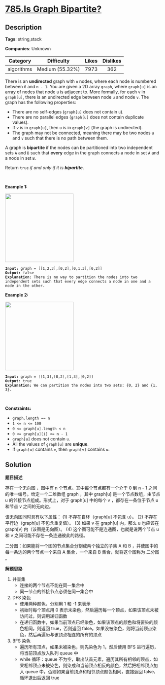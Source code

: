# [785.Is Graph Bipartite?](https://leetcode.com/problems/is-graph-bipartite/description/)

## Description

**Tags**: string,stack

**Companies**: Unknown

| Category | Difficulty | Likes | Dislikes |
| :------: | :--------: | :---: | :------: |
| algorithms | Medium (55.32%) | 7973 | 362 |

<p>There is an <strong>undirected</strong> graph with <code>n</code> nodes, where each node is numbered between <code>0</code> and <code>n - 1</code>. You are given a 2D array <code>graph</code>, where <code>graph[u]</code> is an array of nodes that node <code>u</code> is adjacent to. More formally, for each <code>v</code> in <code>graph[u]</code>, there is an undirected edge between node <code>u</code> and node <code>v</code>. The graph has the following properties:</p>
<ul>
  <li>There are no self-edges (<code>graph[u]</code> does not contain <code>u</code>).</li>
  <li>There are no parallel edges (<code>graph[u]</code> does not contain duplicate values).</li>
  <li>If <code>v</code> is in <code>graph[u]</code>, then <code>u</code> is in <code>graph[v]</code> (the graph is undirected).</li>
  <li>The graph may not be connected, meaning there may be two nodes <code>u</code> and <code>v</code> such that there is no path between them.</li>
</ul>
<p>A graph is <strong>bipartite</strong> if the nodes can be partitioned into two independent sets <code>A</code> and <code>B</code> such that <strong>every</strong> edge in the graph connects a node in set <code>A</code> and a node in set <code>B</code>.</p>
<p>Return <code>true</code><em> if and only if it is <strong>bipartite</strong></em>.</p>
<p>&nbsp;</p>
<p><strong class="example">Example 1:</strong></p>
<img alt="" src="https://assets.leetcode.com/uploads/2020/10/21/bi2.jpg" style="width: 222px; height: 222px;" />
<pre><code><strong>Input:</strong> graph = [[1,2,3],[0,2],[0,1,3],[0,2]]
<strong>Output:</strong> false
<strong>Explanation:</strong> There is no way to partition the nodes into two independent sets such that every edge connects a node in one and a node in the other.</code></pre>
<p><strong class="example">Example 2:</strong></p>
<img alt="" src="https://assets.leetcode.com/uploads/2020/10/21/bi1.jpg" style="width: 222px; height: 222px;" />
<pre><code><strong>Input:</strong> graph = [[1,3],[0,2],[1,3],[0,2]]
<strong>Output:</strong> true
<strong>Explanation:</strong> We can partition the nodes into two sets: {0, 2} and {1, 3}.</code></pre>
<p>&nbsp;</p>
<p><strong>Constraints:</strong></p>
<ul>
  <li><code>graph.length == n</code></li>
  <li><code>1 &lt;= n &lt;= 100</code></li>
  <li><code>0 &lt;= graph[u].length &lt; n</code></li>
  <li><code>0 &lt;= graph[u][i] &lt;= n - 1</code></li>
  <li><code>graph[u]</code>&nbsp;does not contain&nbsp;<code>u</code>.</li>
  <li>All the values of <code>graph[u]</code> are <strong>unique</strong>.</li>
  <li>If <code>graph[u]</code> contains <code>v</code>, then <code>graph[v]</code> contains <code>u</code>.</li>
</ul>

## Solution

**题目描述**

存在一个无向图 ，图中有 n 个节点。其中每个节点都有一个介于 0 到 n - 1 之间的唯一编号。给定一个二维数组 graph ，其中 graph[u] 是一个节点数组，由节点 u 的邻接节点组成。形式上，对于 graph[u] 中的每个 v ，都存在一条位于节点 u 和节点 v 之间的无向边。

该无向图同时具有以下属性：
(1) 不存在自环（graph[u] 不包含 u）。
(2) 不存在平行边（graph[u] 不包含重复值）。
(3) 如果 v 在 graph[u] 内，那么 u 也应该在 graph[v] 内（该图是无向图）。
(4) 这个图可能不是连通图，也就是说两个节点 u 和 v 之间可能不存在一条连通彼此的路径。

二分图：如果能将一个图的节点集合分割成两个独立的子集 A 和 B ，并使图中的每一条边的两个节点一个来自 A 集合，一个来自 B 集合，就将这个图称为 二分图 。

**解题思路**

1. 并查集
   - 连接的两个节点不能在同一集合中
   - 同一节点的邻接节点必须在同一集合中
2. DFS 染色
   - 使用两种颜色，分别用 1 和 -1 来表示
   - 初始时每个顶点用 0 表示未染色，然后遍历每一个顶点，如果该顶点未被访问过，则调用递归函数
   - 在递归函数中，如果当前顶点已经染色，如果该顶点的颜色和将要染的颜色相同，则返回 true，否则返回 false。如果没被染色，则将当前顶点染色，然后再遍历与该顶点相连的所有的顶点
3. BFS 染色
   - 遍历所有顶点，如果未被染色，则先染色为 1，然后使用 BFS 进行遍历，将当前顶点放入队列 queue 中
   - while 循环：queue 不为空，取出队首元素，遍历其所有相邻的顶点，如果相邻顶点未被染色，则染成和当前顶点相反的颜色，然后把相邻顶点加入 queue 中，否则如果当前顶点和相邻顶点颜色相同，直接返回 false，循环退出后返回 true

